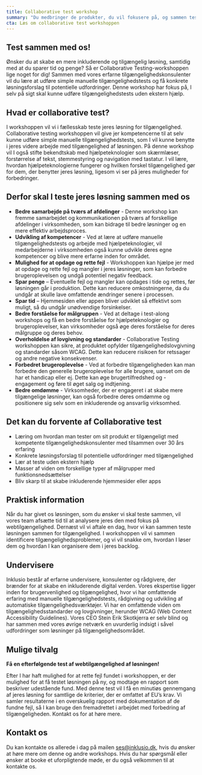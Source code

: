 ```yaml
---
title: Collaborative test workshop
summary: "Du medbringer de produkter, du vil fokusere på, og sammen tester vi for tilgængelighed og identificerer potentielle udfordringer og løsninger."
cta: Læs om collaborative test workshoppen
---
```


## Test sammen med os! 

<p>Ønsker du at skabe en mere inkluderende og tilgængelig løsning, samtidig med at du sparer tid og penge? Så er Collaborative Testing-workshoppen lige noget for dig! Sammen med vores erfarne tilgængelighedskonsulenter vil du lære at udføre simple manuelle tilgængelighedstests og få konkrete løsningsforslag til potentielle udfordringer. Denne workshop har fokus på, I selv på sigt skal kunne udføre tilgængelighedstests uden ekstern hjælp.</p>

## Hvad er collaborative test? 

<p>I workshoppen vil vi i fællesskab teste jeres løsning for tilgængelighed. Collaborative testing workshoppen vil give jer kompetencerne til at selv kunne udføre simple manuelle tilgængelighedstests, som I vil kunne benytte i jeres videre arbejde med tilgængelighed af løsningen. På denne workshop vil I også stifte bekendtskab med hjælpeteknologier som skærmlæser, forstørrelse af tekst, stemmestyring og navigation med tastatur. I vil lære, hvordan hjælpeteknologierne fungerer og hvilken forskel tilgængelighed gør for dem, der benytter jeres løsning, ligesom vi ser på jeres muligheder for forbedringer.</p>


## Derfor skal I teste jeres løsning sammen med os

* <b>Bedre samarbejde på tværs af afdelinger</b> - Denne workshop kan fremme samarbejdet og kommunikationen på tværs af forskellige afdelinger i virksomheden, som kan bidrage til bedre løsninger og en mere effektiv arbejdsproces.
* <b>Udvikling af kompetencer</b> - Ved at lære at udføre manuelle tilgængelighedstests og arbejde med hjælpeteknologier, vil medarbejderne i virksomheden også kunne udvikle deres egne kompetencer og blive mere erfarne inden for området.
* <b>Mulighed for at opdage og rette fejl</b> - Workshoppen kan hjælpe jer med at opdage og rette fejl og mangler i jeres løsninger, som kan forbedre brugeroplevelsen og undgå potentiel negativ feedback.
* <b>Spar penge</b> – Eventuelle fejl og mangler kan opdages i tide og rettes, før løsningen går i produktion.  Dette kan reducere omkostningerne, da du undgår at skulle lave omfattende ændringer senere i processen.
* <b>Spar tid</b> – Hjemmesiden eller appen bliver udviklet så effektivt som muligt, så du undgår unødvendige forsinkelser.
* <b>Bedre forståelse for målgruppen</b> - Ved at deltage i test-along workshops og få en bedre forståelse for hjælpeteknologier og brugeroplevelser, kan virksomheder også øge deres forståelse for deres målgruppe og deres behov.
* <b>Overholdelse af lovgivning og standarder</b> - Collaborative Testing workshoppen kan sikre, at produktet opfylder tilgængelighedslovgivning og standarder såsom WCAG. Dette kan reducere risikoen for retssager og andre negative konsekvenser.
* <b>Forbedret brugeroplevelse</b> - Ved at forbedre tilgængeligheden kan man forbedre den generelle brugeroplevelse for alle brugere, uanset om de har et handicap eller ej. Dette kan øge brugertilfredshed og -engagement og føre til øget salg og indtjening.
* <b>Bedre omdømme</b> - Virksomheder, der er engageret i at skabe mere tilgængelige løsninger, kan også forbedre deres omdømme og positionere sig selv som en inkluderende og ansvarlig virksomhed.

## Det kan du forvente af Collaborative test
* Læring om hvordan man tester om sit produkt er tilgængeligt med kompetente tilgængelighedskonsulenter med tilsammen over 30 års erfaring
* Konkrete løsningsforslag til potentielle udfordringer med tilgængelighed 
* Lær at teste uden ekstern hjælp 
* Masser af viden om forskellige typer af målgrupper med funktionsnedsættelser
* Bliv skarp til at skabe inkluderende hjemmesider eller apps

## Praktisk information
<p>Når du har givet os løsningen, som du ønsker vi skal teste sammen, vil vores team afsætte tid til at analysere jeres den med fokus på webtilgængelighed. Dernæst vil vi aftale en dag, hvor vi kan sammen teste løsningen sammen for tilgængelighed. I workshoppen vil vi sammen identificere tilgængelighedsproblemer, og vi vil snakke om, hvordan I løser dem og hvordan I kan organisere dem i jeres backlog. </p>

## Undervisere
Inklusio består af erfarne undervisere, konsulenter og rådgivere, der brænder for at skabe en inkluderende digital verden. Vores ekspertise ligger inden for brugervenlighed og tilgængelighed, hvor vi har omfattende erfaring med manuelle tilgængelighedstests, rådgivning og udvikling af automatiske tilgængelighedsværktøjer. Vi har en omfattende viden om tilgængelighedsstandarder og lovgivninger, herunder WCAG (Web Content Accessibility Guidelines). Vores CEO Stein Erik Skotkjerra er selv blind og har sammen med vores øvrige netværk en uvurderlig indsigt i såvel udfordringer som løsninger på tilgængelighedsområdet.

## Mulige tilvalg 
<p><b>Få en efterfølgende test af webtilgængelighed af løsningen!</b></p>
<p>Efter I har haft mulighed for at rette fejl fundet i workshoppen, er der mulighed for at få testet løsningen på ny, og modtage en rapport som beskriver udestående fund. Med denne test vil I få en minutiøs gennemgang af jeres løsning for samtlige de kriterier, der er omfattet af EU’s krav. Vi samler resultaterne i en overskuelig rapport med dokumentation af de fundne fejl, så I kan bruge den fremadrettet i arbejdet med forbedring af tilgængeligheden. Kontakt os for at høre mere.</p>

## Kontakt os

<p>Du kan kontakte os allerede i dag på mailen <a href="mailto:info@inklusio.dk">ses@inklusio.dk</a>, hvis du ønsker at høre mere om denne og andre workshops. Hvis du har spørgsmål eller ønsker at booke et uforpligtende møde, er du også velkommen til at kontakte os.</p>

